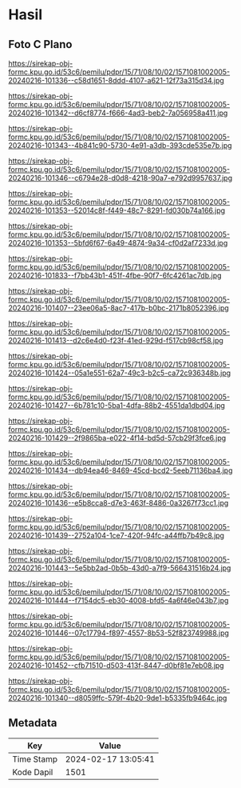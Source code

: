 # Hasil

## Foto C Plano

https://sirekap-obj-formc.kpu.go.id/53c6/pemilu/pdpr/15/71/08/10/02/1571081002005-20240216-101336--c58d1651-8ddd-4107-a621-12f73a315d34.jpg

https://sirekap-obj-formc.kpu.go.id/53c6/pemilu/pdpr/15/71/08/10/02/1571081002005-20240216-101342--d6cf8774-f666-4ad3-beb2-7a056958a411.jpg

https://sirekap-obj-formc.kpu.go.id/53c6/pemilu/pdpr/15/71/08/10/02/1571081002005-20240216-101343--4b841c90-5730-4e91-a3db-393cde535e7b.jpg

https://sirekap-obj-formc.kpu.go.id/53c6/pemilu/pdpr/15/71/08/10/02/1571081002005-20240216-101346--c6794e28-d0d8-4218-90a7-e792d9957637.jpg

https://sirekap-obj-formc.kpu.go.id/53c6/pemilu/pdpr/15/71/08/10/02/1571081002005-20240216-101353--52014c8f-f449-48c7-8291-fd030b74a166.jpg

https://sirekap-obj-formc.kpu.go.id/53c6/pemilu/pdpr/15/71/08/10/02/1571081002005-20240216-101353--5bfd6f67-6a49-4874-9a34-cf0d2af7233d.jpg

https://sirekap-obj-formc.kpu.go.id/53c6/pemilu/pdpr/15/71/08/10/02/1571081002005-20240216-101833--f7bb43b1-451f-4fbe-90f7-6fc4261ac7db.jpg

https://sirekap-obj-formc.kpu.go.id/53c6/pemilu/pdpr/15/71/08/10/02/1571081002005-20240216-101407--23ee06a5-8ac7-417b-b0bc-2171b8052396.jpg

https://sirekap-obj-formc.kpu.go.id/53c6/pemilu/pdpr/15/71/08/10/02/1571081002005-20240216-101413--d2c6e4d0-f23f-41ed-929d-f517cb98cf58.jpg

https://sirekap-obj-formc.kpu.go.id/53c6/pemilu/pdpr/15/71/08/10/02/1571081002005-20240216-101424--05a1e551-62a7-49c3-b2c5-ca72c936348b.jpg

https://sirekap-obj-formc.kpu.go.id/53c6/pemilu/pdpr/15/71/08/10/02/1571081002005-20240216-101427--6b781c10-5ba1-4dfa-88b2-4551da1dbd04.jpg

https://sirekap-obj-formc.kpu.go.id/53c6/pemilu/pdpr/15/71/08/10/02/1571081002005-20240216-101429--2f9865ba-e022-4f14-bd5d-57cb29f3fce6.jpg

https://sirekap-obj-formc.kpu.go.id/53c6/pemilu/pdpr/15/71/08/10/02/1571081002005-20240216-101434--db94ea46-8469-45cd-bcd2-5eeb71136ba4.jpg

https://sirekap-obj-formc.kpu.go.id/53c6/pemilu/pdpr/15/71/08/10/02/1571081002005-20240216-101436--e5b8cca8-d7e3-463f-8486-0a3267f73cc1.jpg

https://sirekap-obj-formc.kpu.go.id/53c6/pemilu/pdpr/15/71/08/10/02/1571081002005-20240216-101439--2752a104-1ce7-420f-94fc-a44ffb7b49c8.jpg

https://sirekap-obj-formc.kpu.go.id/53c6/pemilu/pdpr/15/71/08/10/02/1571081002005-20240216-101443--5e5bb2ad-0b5b-43d0-a7f9-566431516b24.jpg

https://sirekap-obj-formc.kpu.go.id/53c6/pemilu/pdpr/15/71/08/10/02/1571081002005-20240216-101444--f7154dc5-eb30-4008-bfd5-4a6f46e043b7.jpg

https://sirekap-obj-formc.kpu.go.id/53c6/pemilu/pdpr/15/71/08/10/02/1571081002005-20240216-101446--07c17794-f897-4557-8b53-52f823749988.jpg

https://sirekap-obj-formc.kpu.go.id/53c6/pemilu/pdpr/15/71/08/10/02/1571081002005-20240216-101452--cfb71510-d503-413f-8447-d0bf81e7eb08.jpg

https://sirekap-obj-formc.kpu.go.id/53c6/pemilu/pdpr/15/71/08/10/02/1571081002005-20240216-101340--d8059ffc-579f-4b20-9de1-b5335fb9464c.jpg


## Metadata

| Key        | Value               |
| ---------- | ------------------- |
| Time Stamp | 2024-02-17 13:05:41 |
| Kode Dapil | 1501                |



